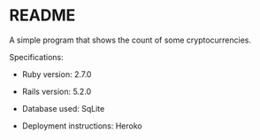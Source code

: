# README

A simple program that shows the count of some cryptocurrencies.

Specifications:

* Ruby version: 2.7.0

* Rails version: 5.2.0

* Database used: SqLite

* Deployment instructions: Heroko
